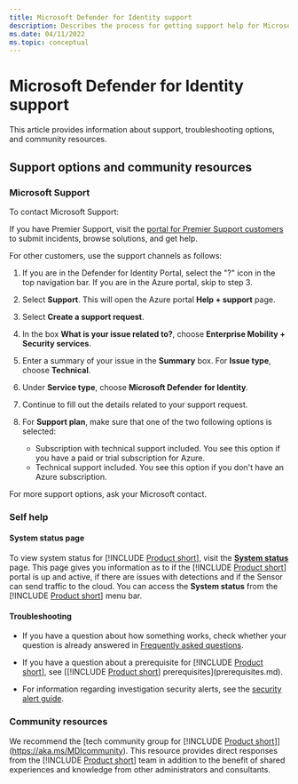 ```yaml
---
title: Microsoft Defender for Identity support
description: Describes the process for getting support help for Microsoft Defender for Identity.
ms.date: 04/11/2022
ms.topic: conceptual
---
```


# Microsoft Defender for Identity support

This article provides information about support, troubleshooting options, and community resources.

## Support options and community resources

### Microsoft Support

To contact Microsoft Support:

If you have Premier Support, visit the [portal for Premier Support customers](https://premier.microsoft.com/) to submit incidents, browse solutions, and get help.

For other customers, use the support channels as follows:

1. If you are in the Defender for Identity Portal, select the "?" icon in the top navigation bar. If you are in the Azure portal, skip to step 3.
1. Select **Support**.  This will open the Azure portal **Help + support** page.
1. Select **Create a support request**.
1. In the box **What is your issue related to?**, choose **Enterprise Mobility + Security services**.
1. Enter a summary of your issue in the **Summary** box.  For **Issue type**, choose **Technical**.
1. Under **Service type**, choose **Microsoft Defender for Identity**.
1. Continue to fill out the details related to your support request.
1. For **Support plan**, make sure that one of the two following options is selected:

    - Subscription with technical support included. You see this option if you have a paid or trial subscription for Azure.
    - Technical support included. You see this option if you don't have an Azure subscription.

For more support options, ask your Microsoft contact.

### Self help

#### System status page

To view system status for [!INCLUDE [Product short](includes/product-short.md)], visit the [**System status**](https://health.atp.azure.com/) page. This page gives you information as to if the [!INCLUDE [Product short](includes/product-short.md)] portal is up and active, if there are issues with detections and if the Sensor can send traffic to the cloud. You can access the **System status** from the [!INCLUDE [Product short](includes/product-short.md)] menu bar.

#### Troubleshooting

- If you have a question about how something works, check whether your question is already answered in [Frequently asked questions](technical-faq.yml).

- If you have a question about a prerequisite for [!INCLUDE [Product short](includes/product-short.md)], see [[!INCLUDE [Product short](includes/product-short.md)] prerequisites](prerequisites.md).

- For information regarding investigation security alerts, see the [security alert guide](suspicious-activity-guide.md).

### Community resources

We recommend the [tech community group for [!INCLUDE [Product short](includes/product-short.md)]](<https://aka.ms/MDIcommunity>). This resource provides direct responses from the [!INCLUDE [Product short](includes/product-short.md)] team in addition to the benefit of shared experiences and knowledge from other administrators and consultants.
